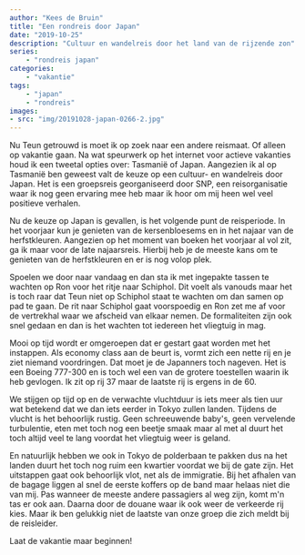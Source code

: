 ```yaml
---
author: "Kees de Bruin"
title: "Een rondreis door Japan"
date: "2019-10-25"
description: "Cultuur en wandelreis door het land van de rijzende zon"
series:
    - "rondreis japan"
categories:
    - "vakantie"
tags:
    - "japan"
    - "rondreis"
images:
- src: "img/20191028-japan-0266-2.jpg"
---
```


Nu Teun getrouwd is moet ik op zoek naar een andere reismaat. Of alleen op vakantie gaan. Na wat speurwerk op het internet voor actieve vakanties houd ik een tweetal opties over: Tasmanië of Japan. Aangezien ik al op Tasmanië ben geweest valt de keuze op een cultuur- en wandelreis door Japan. Het is een groepsreis georganiseerd door SNP, een reisorganisatie waar ik nog geen ervaring mee heb maar ik hoor om mij heen wel veel positieve verhalen.

Nu de keuze op Japan is gevallen, is het volgende punt de reisperiode. In het voorjaar kun je genieten van de kersenbloesems en in het najaar van de herfstkleuren. Aangezien op het moment van boeken het voorjaar al vol zit, ga ik maar voor de late najaarsreis. Hierbij heb je de meeste kans om te genieten van de herfstkleuren en er is nog volop plek.

Spoelen we door naar vandaag en dan sta ik met ingepakte tassen te wachten op Ron voor het ritje naar Schiphol. Dit voelt als vanouds maar het is toch raar dat Teun niet op Schiphol staat te wachten om dan samen op pad te gaan. De rit naar Schiphol gaat voorspoedig en Ron zet me af voor de vertrekhal waar we afscheid van elkaar nemen. De formaliteiten zijn ook snel gedaan en dan is het wachten tot iedereen het vliegtuig in mag.

Mooi op tijd wordt er omgeroepen dat er gestart gaat worden met het instappen. Als economy class aan de beurt is, vormt zich een nette rij en je ziet niemand voordringen. Dat moet je de Japanners toch nageven. Het is een Boeing 777-300 en is toch wel een van de grotere toestellen waarin ik heb gevlogen. Ik zit op rij 37 maar de laatste rij is ergens in de 60.

We stijgen op tijd op en de verwachte vluchtduur is iets meer als tien uur wat betekend dat we dan iets eerder in Tokyo zullen landen. Tijdens de vlucht is het behoorlijk rustig. Geen schreeuwende baby's, geen vervelende turbulentie, eten met toch nog een beetje smaak maar al met al duurt het toch altijd veel te lang voordat het vliegtuig weer is geland.

En natuurlijk hebben we ook in Tokyo de polderbaan te pakken dus na het landen duurt het toch nog ruim een kwartier voordat we bij de gate zijn. Het uitstappen gaat ook behoorlijk vlot, net als de immigratie. Bij het afhalen van de bagage liggen al snel de eerste koffers op de band maar helaas niet die van mij. Pas wanneer de meeste andere passagiers al weg zijn, komt m'n tas er ook aan. Daarna door de douane waar ik ook weer de verkeerde rij kies. Maar ik ben gelukkig niet de laatste van onze groep die zich meldt bij de reisleider.

Laat de vakantie maar beginnen!